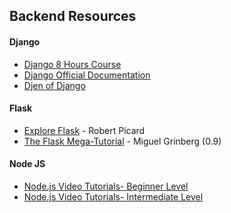 ## Backend Resources

#### Django

* [Django 8 Hours Course](https://www.youtube.com/watch?v=JT80XhYJdBw)
* [Django Official Documentation](https://docs.djangoproject.com/en/3.0/)
* [Djen of Django](http://agiliq.com/books/djenofdjango/)


#### Flask

* [Explore Flask](https://exploreflask.com) - Robert Picard
* [The Flask Mega-Tutorial](http://blog.miguelgrinberg.com/post/the-flask-mega-tutorial-part-i-hello-world) - Miguel Grinberg (0.9)


#### Node JS
* [Node.js Video Tutorials- Beginner Level](https://www.youtube.com/watch?v=w-7RQ46RgxU&list=PL4cUxeGkcC9gcy9lrvMJ75z9maRw4byYp "Net Ninja")
* [Node.js Video Tutorials- Intermediate Level](http://nodetuts.com/index.html "Nodetuts.com")

